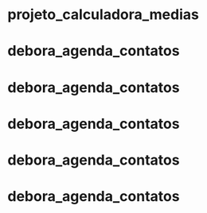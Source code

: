 # projeto_calculadora_medias
# debora_agenda_contatos
# debora_agenda_contatos
# debora_agenda_contatos
# debora_agenda_contatos
# debora_agenda_contatos
